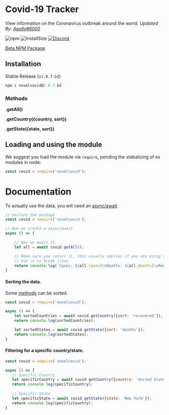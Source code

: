
# Covid-19 Tracker

View information on the Coronavirus outbreak around the world.
*Updated By: [Apollo#6000](https://404discord.xyz/)*


![npm](https://flat.badgen.net/npm/v/novelcovid) ![InstallSize](https://badgen.net/packagephobia/install/novelcovid) [![Discord](https://img.shields.io/badge/Discord-600%20Online-7289da)](https://discord.gg/tTEBTxR)


[Beta NPM Package](https://www.npmjs.com/package/covidtracker)
  

## Installation

Stable Release (`v1.0.7-b2`)

```js
npm i novelcovid@1.0.7-b2
```

### Methods

**.getAll()**

**.getCountry({country, sort})**

**.getState({state, sort})**

## Loading and using the module

We suggest you load the module via `require`, pending the stabalizing of es modules in node:

```js
const covid = require('novelcovid');
```

# Documentation

To actually use the data, you will need an [async/await](https://javascript.info/async-await).

```js
// Declare the package
const covid = require('novelcovid');

// Now we create a async/await
async () => {

    // Now we await it.
    let all = await covid.getAll();

    // Make sure you return it, this usually implies if you are using this inside a function.
    // Use \n to break lines.
    return console.log(`Cases: ${all.cases}\nDeaths: ${all.deaths}\nRecovered: ${all.recovered}`)
}
```

#### Sorting the data.

Some [methods](https://www.npmjs.com/package/covidtracker#methods) can be sorted.

```js
const covid = require('novelcovid');

async () => {
    let sortedCountries = await covid.getCountry({sort: 'recovered'});
    return console.log(sortedCountries);

    let sortedStates = await covid.getState({sort: 'deaths'});
    return console.log(sortedStates);
}
```

#### Filtering for a specific country/state.
```js
const covid = require('novelcovid');

async () => {
   // Specific Country
   let specificCountry = await covid.getCountry({country: 'United States'});
   return console.log(specificCountry);
   
   // Specific State
   let specificState = await covid.getState({state: 'New York'});
   return console.log(specificCountry);
}
```